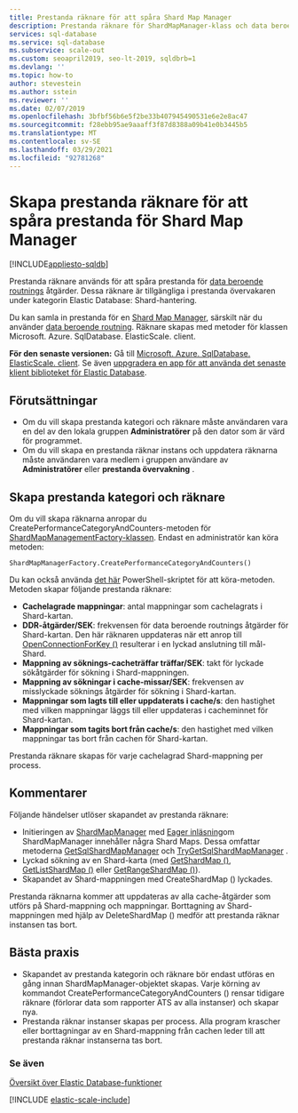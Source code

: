 ```yaml
---
title: Prestanda räknare för att spåra Shard Map Manager
description: Prestanda räknare för ShardMapManager-klass och data beroende routning
services: sql-database
ms.service: sql-database
ms.subservice: scale-out
ms.custom: seoapril2019, seo-lt-2019, sqldbrb=1
ms.devlang: ''
ms.topic: how-to
author: stevestein
ms.author: sstein
ms.reviewer: ''
ms.date: 02/07/2019
ms.openlocfilehash: 3bfbf56b6e5f2be33b407945490531e6e2e8ac47
ms.sourcegitcommit: f28ebb95ae9aaaff3f87d8388a09b41e0b3445b5
ms.translationtype: MT
ms.contentlocale: sv-SE
ms.lasthandoff: 03/29/2021
ms.locfileid: "92781268"
---
```

# <a name="create-performance-counters-to-track-performance-of-shard-map-manager"></a>Skapa prestanda räknare för att spåra prestanda för Shard Map Manager
[!INCLUDE[appliesto-sqldb](../includes/appliesto-sqldb.md)]

Prestanda räknare används för att spåra prestanda för [data beroende routnings](elastic-scale-data-dependent-routing.md) åtgärder. Dessa räknare är tillgängliga i prestanda övervakaren under kategorin Elastic Database: Shard-hantering.

Du kan samla in prestanda för en [Shard Map Manager](elastic-scale-shard-map-management.md), särskilt när du använder [data beroende routning](elastic-scale-data-dependent-routing.md). Räknare skapas med metoder för klassen Microsoft. Azure. SqlDatabase. ElasticScale. client.  


**För den senaste versionen:** Gå till [Microsoft. Azure. SqlDatabase. ElasticScale. client](https://www.nuget.org/packages/Microsoft.Azure.SqlDatabase.ElasticScale.Client/). Se även [uppgradera en app för att använda det senaste klient biblioteket för Elastic Database](elastic-scale-upgrade-client-library.md).

## <a name="prerequisites"></a>Förutsättningar

* Om du vill skapa prestanda kategori och räknare måste användaren vara en del av den lokala gruppen **Administratörer** på den dator som är värd för programmet.  
* Om du vill skapa en prestanda räknar instans och uppdatera räknarna måste användaren vara medlem i gruppen användare av **Administratörer** eller **prestanda övervakning** .

## <a name="create-performance-category-and-counters"></a>Skapa prestanda kategori och räknare

Om du vill skapa räknarna anropar du CreatePerformanceCategoryAndCounters-metoden för [ShardMapManagementFactory-klassen](/dotnet/api/microsoft.azure.sqldatabase.elasticscale.shardmanagement.shardmapmanagerfactory). Endast en administratör kan köra metoden:

`ShardMapManagerFactory.CreatePerformanceCategoryAndCounters()`

Du kan också använda [det här](https://gallery.technet.microsoft.com/scriptcenter/Elastic-DB-Tools-for-Azure-17e3d283) PowerShell-skriptet för att köra-metoden.
Metoden skapar följande prestanda räknare:  

* **Cachelagrade mappningar**: antal mappningar som cachelagrats i Shard-kartan.
* **DDR-åtgärder/SEK**: frekvensen för data beroende routnings åtgärder för Shard-kartan. Den här räknaren uppdateras när ett anrop till [OpenConnectionForKey ()](/dotnet/api/microsoft.azure.sqldatabase.elasticscale.shardmanagement.shardmap.openconnectionforkey) resulterar i en lyckad anslutning till mål-Shard.
* **Mappning av söknings-cacheträffar träffar/SEK**: takt för lyckade sökåtgärder för sökning i Shard-mappningen.
* **Mappning av sökningar i cache-missar/SEK**: frekvensen av misslyckade söknings åtgärder för sökning i Shard-kartan.
* **Mappningar som lagts till eller uppdaterats i cache/s**: den hastighet med vilken mappningar läggs till eller uppdateras i cacheminnet för Shard-kartan.
* **Mappningar som tagits bort från cache/s**: den hastighet med vilken mappningar tas bort från cachen för Shard-kartan.

Prestanda räknare skapas för varje cachelagrad Shard-mappning per process.  

## <a name="notes"></a>Kommentarer

Följande händelser utlöser skapandet av prestanda räknare:  

* Initieringen av [ShardMapManager](/dotnet/api/microsoft.azure.sqldatabase.elasticscale.shardmanagement.shardmapmanager) med [Eager inläsning](/dotnet/api/microsoft.azure.sqldatabase.elasticscale.shardmanagement.shardmapmanagerloadpolicy)om ShardMapManager innehåller några Shard Maps. Dessa omfattar metoderna [GetSqlShardMapManager](/dotnet/api/microsoft.azure.sqldatabase.elasticscale.shardmanagement.shardmapmanagerfactory.getsqlshardmapmanager) och [TryGetSqlShardMapManager](/dotnet/api/microsoft.azure.sqldatabase.elasticscale.shardmanagement.shardmapmanagerfactory.trygetsqlshardmapmanager) .
* Lyckad sökning av en Shard-karta (med [GetShardMap ()](/previous-versions/azure/dn824215(v=azure.100)), [GetListShardMap ()](/previous-versions/azure/dn824212(v=azure.100)) eller [GetRangeShardMap ()](/previous-versions/azure/dn824173(v=azure.100))).
* Skapandet av Shard-mappningen med CreateShardMap () lyckades.

Prestanda räknarna kommer att uppdateras av alla cache-åtgärder som utförs på Shard-mappning och mappningar. Borttagning av Shard-mappningen med hjälp av DeleteShardMap () medför att prestanda räknar instansen tas bort.  

## <a name="best-practices"></a>Bästa praxis

* Skapandet av prestanda kategorin och räknare bör endast utföras en gång innan ShardMapManager-objektet skapas. Varje körning av kommandot CreatePerformanceCategoryAndCounters () rensar tidigare räknare (förlorar data som rapporter ATS av alla instanser) och skapar nya.  
* Prestanda räknar instanser skapas per process. Alla program krascher eller borttagningar av en Shard-mappning från cachen leder till att prestanda räknar instanserna tas bort.  

### <a name="see-also"></a>Se även

[Översikt över Elastic Database-funktioner](elastic-scale-introduction.md)  

[!INCLUDE [elastic-scale-include](../../../includes/elastic-scale-include.md)]

<!--Anchors-->
<!--Image references-->
